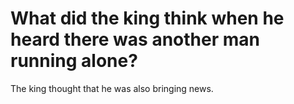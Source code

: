 # What did the king think when he heard there was another man running alone?

The king thought that he was also bringing news.
